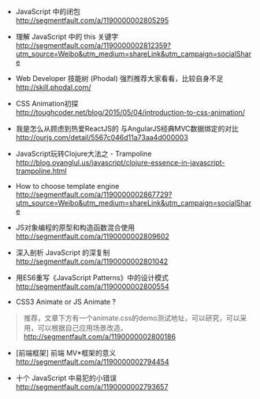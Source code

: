 
* JavaScript 中的闭包  
http://segmentfault.com/a/1190000002805295

* 理解 JavaScript 中的 this 关键字  
http://segmentfault.com/a/1190000002812359?utm_source=Weibo&utm_medium=shareLink&utm_campaign=socialShare

* Web Developer 技能树 (Phodal) 强烈推荐大家看看，比较自身不足   
http://skill.phodal.com/

* CSS Animation初探  
http://toughcoder.net/blog/2015/05/04/introduction-to-css-animation/

* 我是怎么从顾虑到热爱ReactJS的 与AngularJS经典MVC数据绑定的对比  
http://ourjs.com/detail/5567c046d11a73aa4d000003

* JavaScript玩转Clojure大法之 - Trampoline  
http://blog.oyanglul.us/javascript/clojure-essence-in-javascript-trampoline.html

* How to choose template engine  
http://segmentfault.com/a/1190000002867729?utm_source=Weibo&utm_medium=shareLink&utm_campaign=socialShare

* JS对象编程的原型和构造函数混合使用  
http://segmentfault.com/a/1190000002809602

* 深入剖析 JavaScript 的深复制  
http://segmentfault.com/a/1190000002801042

* 用ES6重写《JavaScript Patterns》中的设计模式   
http://segmentfault.com/a/1190000002800554

* CSS3 Animate or JS Animate ?  
> 推荐，文章下方有一个animate.css的demo测试地址，可以研究，可以采用，可以根据自己应用场景改造。
http://segmentfault.com/a/1190000002800186 

* [前端框架] 前端 MV*框架的意义  
http://segmentfault.com/a/1190000002794454

* 十个 JavaScript 中易犯的小错误  
http://segmentfault.com/a/1190000002793657
